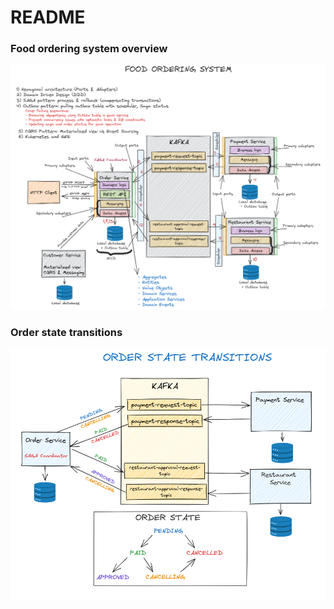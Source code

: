 # README #

### Food ordering system overview ###
![Food ordering system overview](.docs/food-ordering.png)

### Order state transitions ###
![Order state transitions](.docs/order-state-transitions.png)